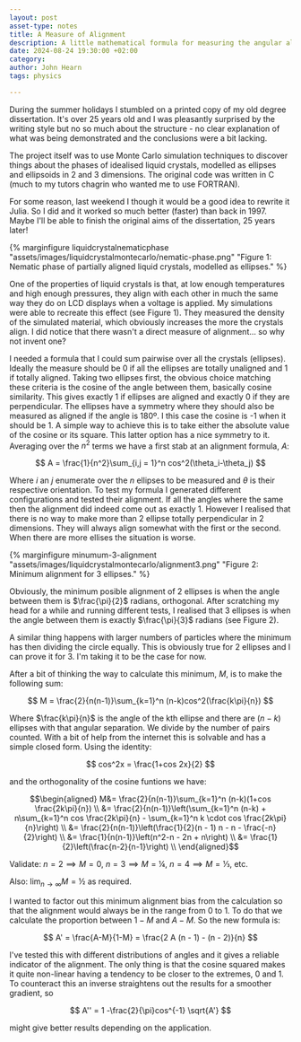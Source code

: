 ```yaml
---
layout: post
asset-type: notes
title: A Measure of Alignment
description: A little mathematical formula for measuring the angular alignment of things
date: 2024-08-24 19:30:00 +02:00
category: 
author: John Hearn
tags: physics

---
```


During the summer holidays I stumbled on a printed copy of my old degree dissertation. It's over 25 years old and I was pleasantly surprised by the writing style but no so much about the structure - no clear explanation of what was being demonstrated and the conclusions were a bit lacking.

The project itself was to use Monte Carlo simulation techniques to discover things about the phases of idealised liquid crystals, modelled as ellipses and ellipsoids in 2 and 3 dimensions. The original code was written in C (much to my tutors chagrin who wanted me to use FORTRAN). 

For some reason, last weekend I though it would be a good idea to rewrite it Julia. So I did and it worked so much better (faster) than back in 1997. Maybe I'll be able to finish the original aims of the dissertation, 25 years later!

{% marginfigure liquidcrystalnematicphase "assets/images/liquidcrystalmontecarlo/nematic-phase.png" "Figure 1: Nematic phase of partially aligned liquid crystals, modelled as ellipses." %}

One of the properties of liquid crystals is that, at low enough temperatures and high enough pressures, they align with each other in much the same way they do on LCD displays when a voltage is applied. My simulations were able to recreate this effect (see Figure 1). They measured the density of the simulated material, which obviously increases the more the crystals align. I did notice that there wasn't a direct measure of alignment... so why not invent one?

I needed a formula that I could sum pairwise over all the crystals (ellipses). Ideally the measure should be 0 if all the ellipses are totally unaligned and 1 if totally aligned. Taking two ellipses first, the obvious choice matching these criteria is the cosine of the angle between them, basically cosine similarity. This gives exactly 1 if ellipses are aligned and exactly 0 if they are perpendicular. The ellipses have a symmetry where they should also be measured as aligned if the angle is 180º. I this case the cosine is -1 when it should be 1. A simple way to achieve this is to take either the absolute value of the cosine or its square. This latter option has a nice symmetry to it. Averaging over the $n^2$ terms we have a first stab at an alignment formula, $A$:

$$
A = \frac{1}{n^2}\sum_{i,j = 1}^n cos^2(\theta_i-\theta_j)
$$

Where $i$ an $j$ enumerate over the $n$ ellipses to be measured and $\theta$ is their respective orientation. To test my formula I generated different configurations and tested their alignment. If all the angles where the same then the alignment did indeed come out as exactly 1. However I realised that there is no way to make more than 2 ellipse totally perpendicular in 2 dimensions. They will always align somewhat with the first or the second. When there are more ellises the situation is worse.

{% marginfigure minumum-3-alignment "assets/images/liquidcrystalmontecarlo/alignment3.png" "Figure 2: Minimum alignment for 3 ellipses." %}

Obviously, the minimum posible alignment of 2 ellipses is when the angle between them is $\frac{\pi}{2}$ radians, orthogonal. After scratching my head for a while and running different tests, I realised that 3 ellipses is when the angle between them is exactly $\frac{\pi}{3}$ radians (see Figure 2). 

A similar thing happens with larger numbers of particles where the minimum has then dividing the circle equally. This is obviously true for 2 ellipses and I can prove it for 3. I'm taking it to be the case for now.

After a bit of thinking the way to calculate this minimum, $M$, is to make the following sum:

$$
M = \frac{2}{n(n-1)}\sum_{k=1}^n (n-k)cos^2(\frac{k\pi}{n})
$$

Where $\frac{k\pi}{n}$ is the angle of the kth ellipse and there are $(n-k)$ ellipses with that angular separation. We divide by the number of pairs counted. With a bit of help from the internet this is solvable and has a simple closed form. Using the identity:

$$
cos^2x = \frac{1+cos 2x}{2}
$$

and the orthogonality of the cosine funtions we have:

$$\begin{aligned} 
M&= \frac{2}{n(n-1)}\sum_{k=1}^n (n-k)(1+cos \frac{2k\pi}{n}) \\
&= \frac{2}{n(n-1)}\left(\sum_{k=1}^n (n-k) + n\sum_{k=1}^n cos \frac{2k\pi}{n} - \sum_{k=1}^n k \cdot cos \frac{2k\pi}{n}\right) \\
&= \frac{2}{n(n-1)}\left(\frac{1}{2}(n - 1) n - n - \frac{-n}{2}\right) \\
&= \frac{1}{n(n-1)}\left(n^2-n - 2n + n\right) \\
&= \frac{1}{2}\left(\frac{n-2}{n-1}\right) \\
\end{aligned}$$

Validate: $n=2 \implies M=0$, $n=3 \implies M=¼$, $n=4 \implies M=⅓$, etc. 

Also: $\displaystyle \lim_{n \rightarrow \infty}M=½$ as required.

I wanted to factor out this minimum alignment bias from the calculation so that the alignment would always be in the range from 0 to 1. To do that we calculate the proportion between $1-M$ and $A-M$. So the new formula is:

$$
A' = \frac{A-M}{1-M} = \frac{2 A (n - 1) - (n - 2)}{n}
$$

I've tested this with different distributions of angles and it gives a reliable indicator of the alignment. The only thing is that the cosine squared makes it quite non-linear having a tendency to be closer to the extremes, 0 and 1. To counteract this an inverse straightens out the results for a smoother gradient, so

$$
A'' = 1 -\frac{2}{\pi}cos^{-1} \sqrt{A'}
$$

might give better results depending on the application.